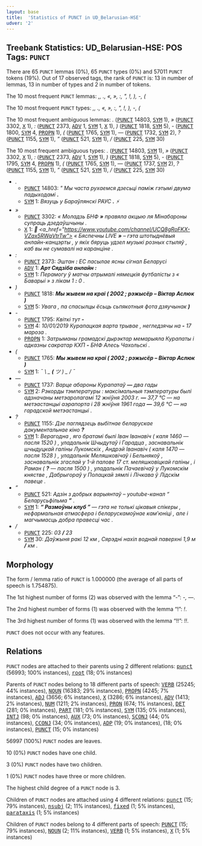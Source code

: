 ```yaml
---
layout: base
title:  'Statistics of PUNCT in UD_Belarusian-HSE'
udver: '2'
---
```


## Treebank Statistics: UD_Belarusian-HSE: POS Tags: `PUNCT`

There are 65 `PUNCT` lemmas (0%), 65 `PUNCT` types (0%) and 57011 `PUNCT` tokens (19%).
Out of 17 observed tags, the rank of `PUNCT` is: 13 in number of lemmas, 13 in number of types and 2 in number of tokens.

The 10 most frequent `PUNCT` lemmas: <em>,, ., «, », :, ", !, ), -, (</em>

The 10 most frequent `PUNCT` types:  <em>,, ., «, », :, ", !, ), -, (</em>

The 10 most frequent ambiguous lemmas: <em>.</em> (<tt><a href="be_hse-pos-PUNCT.html">PUNCT</a></tt> 14803, <tt><a href="be_hse-pos-SYM.html">SYM</a></tt> 1), <em>»</em> (<tt><a href="be_hse-pos-PUNCT.html">PUNCT</a></tt> 3302, <tt><a href="be_hse-pos-X.html">X</a></tt> 1), <em>:</em> (<tt><a href="be_hse-pos-PUNCT.html">PUNCT</a></tt> 2373, <tt><a href="be_hse-pos-ADV.html">ADV</a></tt> 1, <tt><a href="be_hse-pos-SYM.html">SYM</a></tt> 1, <tt><a href="be_hse-pos-X.html">X</a></tt> 1), <em>)</em> (<tt><a href="be_hse-pos-PUNCT.html">PUNCT</a></tt> 1818, <tt><a href="be_hse-pos-SYM.html">SYM</a></tt> 5), <em>-</em> (<tt><a href="be_hse-pos-PUNCT.html">PUNCT</a></tt> 1800, <tt><a href="be_hse-pos-SYM.html">SYM</a></tt> 4, <tt><a href="be_hse-pos-PROPN.html">PROPN</a></tt> 1), <em>(</em> (<tt><a href="be_hse-pos-PUNCT.html">PUNCT</a></tt> 1765, <tt><a href="be_hse-pos-SYM.html">SYM</a></tt> 1), <em>—</em> (<tt><a href="be_hse-pos-PUNCT.html">PUNCT</a></tt> 1732, <tt><a href="be_hse-pos-SYM.html">SYM</a></tt> 2), <em>?</em> (<tt><a href="be_hse-pos-PUNCT.html">PUNCT</a></tt> 1155, <tt><a href="be_hse-pos-SYM.html">SYM</a></tt> 1), <em>”</em> (<tt><a href="be_hse-pos-PUNCT.html">PUNCT</a></tt> 521, <tt><a href="be_hse-pos-SYM.html">SYM</a></tt> 1), <em>/</em> (<tt><a href="be_hse-pos-PUNCT.html">PUNCT</a></tt> 225, <tt><a href="be_hse-pos-SYM.html">SYM</a></tt> 30)

The 10 most frequent ambiguous types:  <em>.</em> (<tt><a href="be_hse-pos-PUNCT.html">PUNCT</a></tt> 14803, <tt><a href="be_hse-pos-SYM.html">SYM</a></tt> 1), <em>»</em> (<tt><a href="be_hse-pos-PUNCT.html">PUNCT</a></tt> 3302, <tt><a href="be_hse-pos-X.html">X</a></tt> 1), <em>:</em> (<tt><a href="be_hse-pos-PUNCT.html">PUNCT</a></tt> 2373, <tt><a href="be_hse-pos-ADV.html">ADV</a></tt> 1, <tt><a href="be_hse-pos-SYM.html">SYM</a></tt> 1), <em>)</em> (<tt><a href="be_hse-pos-PUNCT.html">PUNCT</a></tt> 1818, <tt><a href="be_hse-pos-SYM.html">SYM</a></tt> 5), <em>-</em> (<tt><a href="be_hse-pos-PUNCT.html">PUNCT</a></tt> 1795, <tt><a href="be_hse-pos-SYM.html">SYM</a></tt> 4, <tt><a href="be_hse-pos-PROPN.html">PROPN</a></tt> 1), <em>(</em> (<tt><a href="be_hse-pos-PUNCT.html">PUNCT</a></tt> 1765, <tt><a href="be_hse-pos-SYM.html">SYM</a></tt> 1), <em>—</em> (<tt><a href="be_hse-pos-PUNCT.html">PUNCT</a></tt> 1737, <tt><a href="be_hse-pos-SYM.html">SYM</a></tt> 2), <em>?</em> (<tt><a href="be_hse-pos-PUNCT.html">PUNCT</a></tt> 1155, <tt><a href="be_hse-pos-SYM.html">SYM</a></tt> 1), <em>”</em> (<tt><a href="be_hse-pos-PUNCT.html">PUNCT</a></tt> 521, <tt><a href="be_hse-pos-SYM.html">SYM</a></tt> 1), <em>/</em> (<tt><a href="be_hse-pos-PUNCT.html">PUNCT</a></tt> 225, <tt><a href="be_hse-pos-SYM.html">SYM</a></tt> 30)


* <em>.</em>
  * <tt><a href="be_hse-pos-PUNCT.html">PUNCT</a></tt> 14803: <em>" Мы часта рухаемся дзесьці паміж гэтымі двума падыходамі <b>.</b></em>
  * <tt><a href="be_hse-pos-SYM.html">SYM</a></tt> 1: <em>Вязуць у Бараўлянскі РАУС <b>.</b> ⚡</em>
* <em>»</em>
  * <tt><a href="be_hse-pos-PUNCT.html">PUNCT</a></tt> 3302: <em>« Моладзь БНФ <b>»</b> правяла акцыю ля Мінабароны супраць дзедаўшчыны .</em>
  * <tt><a href="be_hse-pos-X.html">X</a></tt> 1: <em>🔹 <a_href="https://www.youtube.com/channel/UCQ8gRoFKX-VZax5RWqVtrTw"> « Бяспечны LIVE <b>»</b> </a> – гэта штотыднёвыя анлайн-канцэрты , у якіх бяруць удзел музыкі розных стыляў , каб вы не сумавалі на каранціне .</em>
* <em>:</em>
  * <tt><a href="be_hse-pos-PUNCT.html">PUNCT</a></tt> 2373: <em>Эштан <b>:</b> ЕС пасылае ясны сігнал Беларусі</em>
  * <tt><a href="be_hse-pos-ADV.html">ADV</a></tt> 1: <em><strong> Арт Сядзіба анлайн <b>:</b> </strong></em>
  * <tt><a href="be_hse-pos-SYM.html">SYM</a></tt> 1: <em>Перамогу ў матчы атрымалі нямецкія футбалісты з « Баварыі » з лікам 1 <b>:</b> 0 .</em>
* <em>)</em>
  * <tt><a href="be_hse-pos-PUNCT.html">PUNCT</a></tt> 1818: <em><strong> Мы жывем на краі ( 2002 ; рэжысёр – Віктар Аслюк <b>)</b> </strong></em>
  * <tt><a href="be_hse-pos-SYM.html">SYM</a></tt> 5: <em>Увага , па спасылцы ёсьць сьпякотныя фота дзяучынак <b>)</b></em>
* <em>-</em>
  * <tt><a href="be_hse-pos-PUNCT.html">PUNCT</a></tt> 1795: <em>Квіткі тут <b>-</b></em>
  * <tt><a href="be_hse-pos-SYM.html">SYM</a></tt> 4: <em>10/01/2019 Курапацкая варта трывае , негледзячы на <b>-</b> 17 мароза .</em>
  * <tt><a href="be_hse-pos-PROPN.html">PROPN</a></tt> 1: <em>Затрыманы грамадскі дырэктар мемарыяла Курапаты і адказны сакратар КХП <b>-</b> БНФ Алесь Чахольскі .</em>
* <em>(</em>
  * <tt><a href="be_hse-pos-PUNCT.html">PUNCT</a></tt> 1765: <em><strong> Мы жывем на краі <b>(</b> 2002 ; рэжысёр – Віктар Аслюк ) </strong></em>
  * <tt><a href="be_hse-pos-SYM.html">SYM</a></tt> 1: <em>¯ \ _ <b>(</b> ツ ) _ / ¯</em>
* <em>—</em>
  * <tt><a href="be_hse-pos-PUNCT.html">PUNCT</a></tt> 1737: <em>Варце абароны Курапатаў <b>—</b> два гады </strong></em>
  * <tt><a href="be_hse-pos-SYM.html">SYM</a></tt> 2: <em>Рэкорды тэмпературы : максімальныя тэмпературы былі адзначаны метэаролагамі 12 жніўня 2003 г. <b>—</b> 37,7 °C — на метэастанцыі аэрапорта і 28 жніўня 1961 года <b>—</b> 39,6 °C — на гарадской метэастанцыі .</em>
* <em>?</em>
  * <tt><a href="be_hse-pos-PUNCT.html">PUNCT</a></tt> 1155: <em>Дзе паглядзець выбітнае беларускае дакументальнае кіно <b>?</b></em>
  * <tt><a href="be_hse-pos-SYM.html">SYM</a></tt> 1: <em>Верагодна , яго братамі былі Iвaн Іванaвіч ( каля 1460 — пасля 1520 ) , уладальнік Шчыдутаў і Гарадца , заснавальнік шчыдуцкай галіны Лукомскіх , Андрэй Iвaнaвіч ( каля 1470 — пасля 1528 ) , уладальнік Меляшковічаў і Бельнякоў , заснавальнік згаслай y 1-й палове 17 ст. меляшковіцкай галіны , і Paмaн ( <b>?</b> — пасля 1500 ) , уладальнік Пачаевічаў y Лукомскім княстве , Дабрыгораў y Полацкай зямлі і Лічкава ў Лідскім павеце .</em>
* <em>”</em>
  * <tt><a href="be_hse-pos-PUNCT.html">PUNCT</a></tt> 521: <em>Адзін з добрых варыянтаў – youtube-канал “ Беларусьфільма <b>”</b> .</em>
  * <tt><a href="be_hse-pos-SYM.html">SYM</a></tt> 1: <em><strong> “ Размоўны клуб <b>”</b> </strong> — гэта не толькі цікавыя спікеры , нефармальная атмасфера і беларускамоўнае кам’юніці , але і магчымасць добра правесці час .</em>
* <em>/</em>
  * <tt><a href="be_hse-pos-PUNCT.html">PUNCT</a></tt> 225: <em>03 <b>/</b> 23</em>
  * <tt><a href="be_hse-pos-SYM.html">SYM</a></tt> 30: <em>Даўжыня ракі 12 км , Сярэдні нахіл воднай паверхні 1,9 м <b>/</b> км .</em>

## Morphology

The form / lemma ratio of `PUNCT` is 1.000000 (the average of all parts of speech is 1.754875).

The 1st highest number of forms (2) was observed with the lemma “-”: <em>-, —</em>.

The 2nd highest number of forms (1) was observed with the lemma “!”: <em>!</em>.

The 3rd highest number of forms (1) was observed with the lemma “!!”: <em>!!</em>.

`PUNCT` does not occur with any features.


## Relations

`PUNCT` nodes are attached to their parents using 2 different relations: <tt><a href="be_hse-dep-punct.html">punct</a></tt> (56993; 100% instances), <tt><a href="be_hse-dep-root.html">root</a></tt> (18; 0% instances)

Parents of `PUNCT` nodes belong to 18 different parts of speech: <tt><a href="be_hse-pos-VERB.html">VERB</a></tt> (25245; 44% instances), <tt><a href="be_hse-pos-NOUN.html">NOUN</a></tt> (16383; 29% instances), <tt><a href="be_hse-pos-PROPN.html">PROPN</a></tt> (4245; 7% instances), <tt><a href="be_hse-pos-ADJ.html">ADJ</a></tt> (3656; 6% instances), <tt><a href="be_hse-pos-X.html">X</a></tt> (3286; 6% instances), <tt><a href="be_hse-pos-ADV.html">ADV</a></tt> (1413; 2% instances), <tt><a href="be_hse-pos-NUM.html">NUM</a></tt> (1211; 2% instances), <tt><a href="be_hse-pos-PRON.html">PRON</a></tt> (674; 1% instances), <tt><a href="be_hse-pos-DET.html">DET</a></tt> (281; 0% instances), <tt><a href="be_hse-pos-PART.html">PART</a></tt> (181; 0% instances), <tt><a href="be_hse-pos-SYM.html">SYM</a></tt> (135; 0% instances), <tt><a href="be_hse-pos-INTJ.html">INTJ</a></tt> (98; 0% instances), <tt><a href="be_hse-pos-AUX.html">AUX</a></tt> (73; 0% instances), <tt><a href="be_hse-pos-SCONJ.html">SCONJ</a></tt> (44; 0% instances), <tt><a href="be_hse-pos-CCONJ.html">CCONJ</a></tt> (34; 0% instances), <tt><a href="be_hse-pos-ADP.html">ADP</a></tt> (19; 0% instances),  (18; 0% instances), <tt><a href="be_hse-pos-PUNCT.html">PUNCT</a></tt> (15; 0% instances)

56997 (100%) `PUNCT` nodes are leaves.

10 (0%) `PUNCT` nodes have one child.

3 (0%) `PUNCT` nodes have two children.

1 (0%) `PUNCT` nodes have three or more children.

The highest child degree of a `PUNCT` node is 3.

Children of `PUNCT` nodes are attached using 4 different relations: <tt><a href="be_hse-dep-punct.html">punct</a></tt> (15; 79% instances), <tt><a href="be_hse-dep-nsubj.html">nsubj</a></tt> (2; 11% instances), <tt><a href="be_hse-dep-fixed.html">fixed</a></tt> (1; 5% instances), <tt><a href="be_hse-dep-parataxis.html">parataxis</a></tt> (1; 5% instances)

Children of `PUNCT` nodes belong to 4 different parts of speech: <tt><a href="be_hse-pos-PUNCT.html">PUNCT</a></tt> (15; 79% instances), <tt><a href="be_hse-pos-NOUN.html">NOUN</a></tt> (2; 11% instances), <tt><a href="be_hse-pos-VERB.html">VERB</a></tt> (1; 5% instances), <tt><a href="be_hse-pos-X.html">X</a></tt> (1; 5% instances)

